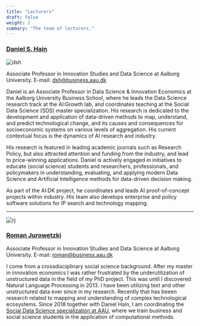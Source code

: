 ```yaml
---
title: "Lecturers"
draft: false
weight: 2
summary: "The team of lecturers."
---
```



### [Daniel S. Hain](https://vbn.aau.dk/en/persons/126725)

![dsh](https://sds-aau.github.io/unistra-ds23/images/dsh_head.png)

Associate Professor in Innovation Studies and Data Science at Aalborg University. 
E-mail: [dsh@business.aau.dk]((mailto:dsh@business.aau.dk))

Daniel is an Associate Professor in Data Science & Innovation Economics at the Aalborg University Business School, where he leads the Data Science research track at the AI:Growth lab, and coordinates teaching at the Social Data Science (SDS) master specialization. His research is dedicated to the development and application of data-driven methods to map, understand, and predict technological change, and its causes and consequences for socioeconomic systems on various levels of aggregation. His current contextual focus is the dynamics of AI research and industry. 

His research is featured in leading academic journals such as Research Policy, but also attracted attention and funding from the industry, and lead to price-winning applications. Daniel is actively engaged in initiatives to educate (social science) students and researchers, professionals, and policymakers in understanding, evaluating, and applying modern Data Science and Artificial Intelligence methods for data-driven decision making. 

As part of the AI:DK project, he coordinates and leads AI proof-of-concept projects within industry. His team also develops enterprise and policy software solutions for IP search and technology mapping.


---

![rj](https://sds-aau.github.io/UNISTRA-DS-2022/images/rj_head.jpeg)

### [Roman Jurowetzki](https://vbn.aau.dk/en/persons/125497)

Associate Professor in Innovation Studies and Data Science at Aalborg University. 
E-mail: [roman@business.aau.dk]((mailto:roman@business.aau.dk))

I come from a crossdisciplinary social science background. After my master in innovation economics I was rather frustrated by the underutilization of unstructured data in the field of my PhD project. This was until I discovered Natural Language Processing in 2013. I have been utilizing text and other unstructured data ever since in my research. Recently that has beeen research related to mapping and understanding of complex technological ecosystems. Since 2018 together with Daniel Hain, I am coordinating the [Social Data Science specialization at AAU](https://www.sds.aau.dk/), where we train business and social science students in the application of computational methods.

